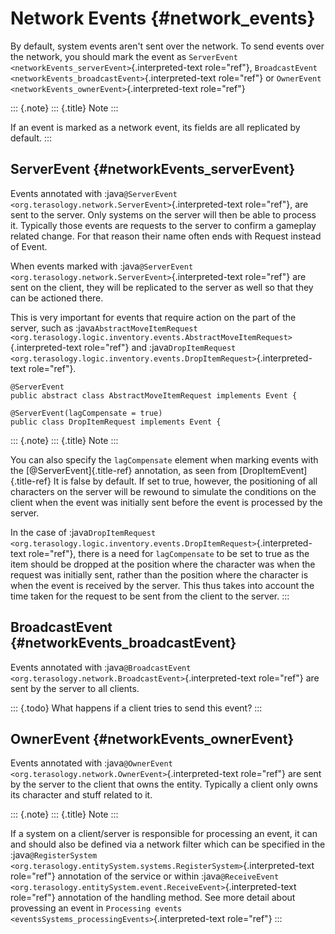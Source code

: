 Network Events {#network_events}
==============

By default, system events aren\'t sent over the network. To send events
over the network, you should mark the event as
`ServerEvent <networkEvents_serverEvent>`{.interpreted-text role="ref"},
`BroadcastEvent <networkEvents_broadcastEvent>`{.interpreted-text
role="ref"} or `OwnerEvent <networkEvents_ownerEvent>`{.interpreted-text
role="ref"}

::: {.note}
::: {.title}
Note
:::

If an event is marked as a network event, its fields are all replicated
by default.
:::

ServerEvent {#networkEvents_serverEvent}
-----------

Events annotated with
:java`@ServerEvent <org.terasology.network.ServerEvent>`{.interpreted-text
role="ref"}, are sent to the server. Only systems on the server will
then be able to process it. Typically those events are requests to the
server to confirm a gameplay related change. For that reason their name
often ends with Request instead of Event.

When events marked with
:java`@ServerEvent <org.terasology.network.ServerEvent>`{.interpreted-text
role="ref"} are sent on the client, they will be replicated to the
server as well so that they can be actioned there.

This is very important for events that require action on the part of the
server, such as
:java`AbstractMoveItemRequest <org.terasology.logic.inventory.events.AbstractMoveItemRequest>`{.interpreted-text
role="ref"} and
:java`DropItemRequest <org.terasology.logic.inventory.events.DropItemRequest>`{.interpreted-text
role="ref"}.

``` {.java}
@ServerEvent
public abstract class AbstractMoveItemRequest implements Event {
```

``` {.java}
@ServerEvent(lagCompensate = true)  
public class DropItemRequest implements Event {
```

::: {.note}
::: {.title}
Note
:::

You can also specify the `lagCompensate` element when marking events
with the [\@ServerEvent]{.title-ref} annotation, as seen from
[DropItemEvent]{.title-ref} It is false by default. If set to true,
however, the positioning of all characters on the server will be rewound
to simulate the conditions on the client when the event was initially
sent before the event is processed by the server.

In the case of
:java`DropItemRequest <org.terasology.logic.inventory.events.DropItemRequest>`{.interpreted-text
role="ref"}, there is a need for `lagCompensate` to be set to true as
the item should be dropped at the position where the character was when
the request was initially sent, rather than the position where the
character is when the event is received by the server. This thus takes
into account the time taken for the request to be sent from the client
to the server.
:::

BroadcastEvent {#networkEvents_broadcastEvent}
--------------

Events annotated with
:java`@BroadcastEvent <org.terasology.network.BroadcastEvent>`{.interpreted-text
role="ref"} are sent by the server to all clients.

::: {.todo}
What happens if a client tries to send this event?
:::

OwnerEvent {#networkEvents_ownerEvent}
----------

Events annotated with
:java`@OwnerEvent <org.terasology.network.OwnerEvent>`{.interpreted-text
role="ref"} are sent by the server to the client that owns the entity.
Typically a client only owns its character and stuff related to it.

::: {.note}
::: {.title}
Note
:::

If a system on a client/server is responsible for processing an event,
it can and should also be defined via a network filter which can be
specified in the
:java`@RegisterSystem <org.terasology.entitySystem.systems.RegisterSystem>`{.interpreted-text
role="ref"} annotation of the service or within
:java`@ReceiveEvent <org.terasology.entitySystem.event.ReceiveEvent>`{.interpreted-text
role="ref"} annotation of the handling method. See more detail about
provessing an event in
`Processing events <eventsSystems_processingEvents>`{.interpreted-text
role="ref"}
:::
